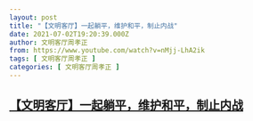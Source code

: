 ```yaml
---
layout: post
title: "【文明客厅】一起躺平，维护和平，制止内战"
date: 2021-07-02T19:20:39.000Z
author: 文明客厅周孝正
from: https://www.youtube.com/watch?v=nMjj-LhA2ik
tags: [ 文明客厅周孝正 ]
categories: [ 文明客厅周孝正 ]
---
```

<!--1625253639000-->
[【文明客厅】一起躺平，维护和平，制止内战](https://www.youtube.com/watch?v=nMjj-LhA2ik)
------

<div>

</div>
